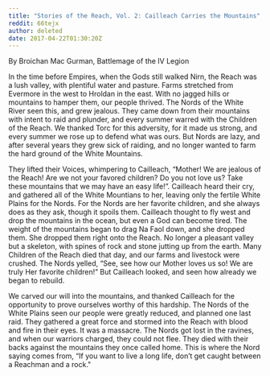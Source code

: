 ```yaml
---
title: "Stories of the Reach, Vol. 2: Cailleach Carries the Mountains"
reddit: 66tejx
author: deleted
date: 2017-04-22T01:30:20Z
---
```


By Broichan Mac Gurman, Battlemage of the IV Legion


     
In the time before Empires, when the Gods still walked Nirn, the Reach was a lush valley, with plentiful water and pasture. Farms stretched from Evermore in the west to Hroldan in the east. With no jagged hills or mountains to hamper them, our people thrived. The Nords of the White River seen this, and grew jealous. They came down from their mountains with intent to raid and plunder, and every summer warred with the Children of the Reach. We thanked Torc for this adversity, for it made us strong, and every summer we rose up to defend what was ours. But Nords are lazy, and after several years they grew sick of raiding, and no longer wanted to farm the hard ground of the White Mountains. 

They lifted their Voices, whimpering to Cailleach, “Mother! We are jealous of the Reach! Are we not your favored children? Do you not love us? Take these mountains that we may have an easy life!”. Cailleach heard their cry, and gathered all of the White Mountians to her, leaving only the fertile White Plains for the Nords. For the Nords are her favorite children, and she always does as they ask, though it spoils them. Cailleach thought to fly west and drop the mountains in the ocean, but even a God can become tired. The weight of the mountains began to drag Na Faol down, and she dropped them. She dropped them right onto the Reach. No longer a pleasant valley but a skeleton, with spines of rock and stone jutting up from the earth. Many Children of the Reach died that day, and our farms and livestock were crushed. The Nords yelled, “See, see how our Mother loves us so! We are truly Her favorite children!” But Cailleach looked, and seen how already we began to rebuild. 

We carved our will into the mountains, and thanked Cailleach for the opportunity to prove ourselves worthy of this hardship. The Nords of the White Plains seen our people were greatly reduced, and planned one last raid. They gathered a great force and stormed into the Reach with blood and fire in their eyes. It was a massacre. The Nords got lost in the ravines, and when our warriors charged, they could not flee. They died with their backs against the mountains they once called home. This is where the Nord saying comes from, “If you want to live a long life, don’t get caught between a Reachman and a rock."

